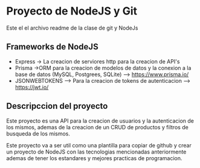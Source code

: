 # Proyecto de NodeJS y Git

Este el el archivo readme de la clase de git y NodeJs 

## Frameworks de NodeJS
* Express -> La creacion de serviores http para la creacion de API's 
* Prisma ->ORM para la creacion de modelos de datos y la conexion a la base de datos (MySQL, Postgrees, SQLite) --> https://www.prisma.io/
* JSONWEBTOKENS --> Para la creacion de tokens de autenticacion --> https://jwt.io/

## Descripccion del proyecto
Este proyecto es una API para la creacion de usuarios y la autenticacion de los mismos, ademas de la creacion de un CRUD de productos y filtros de busqueda de los mismos. 

Este proyecto va a ser util como una plantilla para copiar de github y crear un proyecto de NodeJS con las tecnologias mencionadas anteriormente ademas de tener los estandares y mejores practicas de programacion. 

